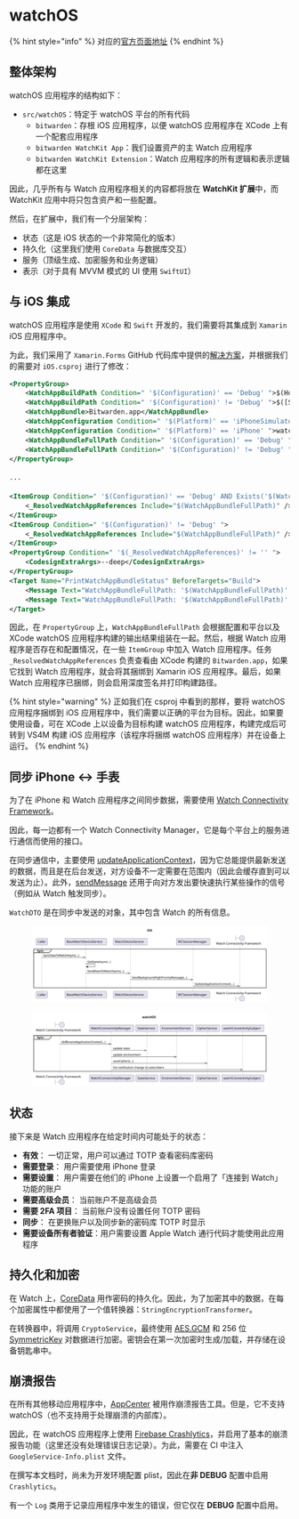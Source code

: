 # watchOS

{% hint style="info" %}
对应的[官方页面地址](https://contributing.bitwarden.com/architecture/mobile-clients/watchOS)
{% endhint %}

## 整体架构 <a href="#overall-architecture" id="overall-architecture"></a>

watchOS 应用程序的结构如下：

* `src/watchOS`：特定于 watchOS 平台的所有代码
  * `bitwarden`：存根 iOS 应用程序，以便 watchOS 应用程序在 XCode 上有一个配套应用程序
  * `bitwarden WatchKit App`：我们设置资产的主 Watch 应用程序
  * `bitwarden WatchKit Extension`：Watch 应用程序的所有逻辑和表示逻辑都在这里

因此，几乎所有与 Watch 应用程序相关的内容都将放在 **WatchKit 扩展**中，而 WatchKit 应用中将只包含资产和一些配置。

然后，在扩展中，我们有一个分层架构：

* 状态（这是 iOS 状态的一个非常简化的版本）
* 持久化（这里我们使用 `CoreData` 与数据库交互）
* 服务（顶级生成、加密服务和业务逻辑）
* 表示（对于具有 MVVM 模式的 UI 使用 `SwiftUI`）

## 与 iOS 集成 <a href="#integration-with-ios" id="integration-with-ios"></a>

watchOS 应用程序是使用 `XCode` 和 `Swift` 开发的，我们需要将其集成到 `Xamarin` iOS 应用程序中。

为此，我们采用了 `Xamarin.Forms` GitHub 代码库中提供的[解决方案](https://github.com/xamarin/xamarin-macios/issues/10070#issuecomment-1033428823)，并根据我们的需要对 `iOS.csproj` 进行了修改：

```xml
<PropertyGroup>
    <WatchAppBuildPath Condition=" '$(Configuration)' == 'Debug' ">$(Home)/Library/Developer/Xcode/DerivedData/bitwarden-cbtqsueryycvflfzbsoteofskiyr/Build/Products</WatchAppBuildPath>
    <WatchAppBuildPath Condition=" '$(Configuration)' != 'Debug' ">$([System.IO.Path]::GetFullPath('$(MSBuildProjectDirectory)\..'))/watchOS/bitwarden.xcarchive/Products/Applications/bitwarden.app/Watch</WatchAppBuildPath>
    <WatchAppBundle>Bitwarden.app</WatchAppBundle>
    <WatchAppConfiguration Condition=" '$(Platform)' == 'iPhoneSimulator' ">watchsimulator</WatchAppConfiguration>
    <WatchAppConfiguration Condition=" '$(Platform)' == 'iPhone' ">watchos</WatchAppConfiguration>
    <WatchAppBundleFullPath Condition=" '$(Configuration)' == 'Debug' ">$(WatchAppBuildPath)/$(Configuration)-$(WatchAppConfiguration)/$(WatchAppBundle)</WatchAppBundleFullPath>
    <WatchAppBundleFullPath Condition=" '$(Configuration)' != 'Debug' ">$(WatchAppBuildPath)/$(WatchAppBundle)</WatchAppBundleFullPath>
</PropertyGroup>

...

<ItemGroup Condition=" '$(Configuration)' == 'Debug' AND Exists('$(WatchAppBundleFullPath)') ">
    <_ResolvedWatchAppReferences Include="$(WatchAppBundleFullPath)" />
</ItemGroup>
<ItemGroup Condition=" '$(Configuration)' != 'Debug' ">
    <_ResolvedWatchAppReferences Include="$(WatchAppBundleFullPath)" />
</ItemGroup>
<PropertyGroup Condition=" '$(_ResolvedWatchAppReferences)' != '' ">
    <CodesignExtraArgs>--deep</CodesignExtraArgs>
</PropertyGroup>
<Target Name="PrintWatchAppBundleStatus" BeforeTargets="Build">
    <Message Text="WatchAppBundleFullPath: '$(WatchAppBundleFullPath)' exists" Condition=" Exists('$(WatchAppBundleFullPath)') " />
    <Message Text="WatchAppBundleFullPath: '$(WatchAppBundleFullPath)' does NOT exist" Condition=" !Exists('$(WatchAppBundleFullPath)') " />
</Target>
```

因此，在 `PropertyGroup` 上，`WatchAppBundleFullPath` 会根据配置和平台以及 XCode watchOS 应用程序构建的输出结果组装在一起。然后，根据 Watch 应用程序是否存在和配置情况，在一些 `ItemGroup` 中加入 Watch 应用程序。任务 `_ResolvedWatchAppReferences` 负责查看由 XCode 构建的 `Bitwarden.app`，如果它找到 Watch 应用程序，就会将其捆绑到 Xamarin iOS 应用程序。最后，如果 Watch 应用程序已捆绑，则会启用深度签名并打印构建路径。

{% hint style="warning" %}
正如我们在 csproj 中看到的那样，要将 watchOS 应用程序捆绑到 iOS 应用程序中，我们需要以正确的平台为目标。因此，如果要使用设备，可在 XCode 上以设备为目标构建 watchOS 应用程序，构建完成后可转到 VS4M 构建 iOS 应用程序（该程序将捆绑 watchOS 应用程序）并在设备上运行。
{% endhint %}

## 同步 iPhone <-> 手表 <a href="#synchronization-iphone-watch" id="synchronization-iphone-watch"></a>

为了在 iPhone 和 Watch 应用程序之间同步数据，需要使用 [Watch Connectivity Framework](https://developer.apple.com/documentation/watchconnectivity)。

因此，每一边都有一个 Watch Connectivity Manager，它是每个平台上的服务进行通信而使用的接口。

在同步通信中，主要使用 [updateApplicationContext](https://developer.apple.com/documentation/watchconnectivity/wcsession/1615621-updateapplicationcontext)，因为它总能提供最新发送的数据，而且是在后台发送，对方设备不一定需要在范围内（因此会缓存直到可以发送为止）。此外，[sendMessage](https://developer.apple.com/documentation/watchconnectivity/wcsession/1615687-sendmessage) 还用于向对方发出要快速执行某些操作的信号（例如从 Watch 触发同步）。

`WatchDTO` 是在同步中发送的对象，其中包含 Watch 的所有信息。

<div align="left">

<figure><img src="../../.gitbook/assets/iOS.svg" alt=""><figcaption></figcaption></figure>

</div>

<div align="left">

<figure><img src="../../.gitbook/assets/watchOS.svg" alt=""><figcaption></figcaption></figure>

</div>

## 状态 <a href="#states" id="states"></a>

接下来是 Watch 应用程序在给定时间内可能处于的状态：

* **有效**： 一切正常，用户可以通过 TOTP 查看密码库密码
* **需要登录**： 用户需要使用 iPhone 登录
* **需要设置**： 用户需要在他们的 iPhone 上设置一个启用了「连接到 Watch」功能的账户
* **需要高级会员**： 当前账户不是高级会员
* **需要 2FA 项目**： 当前账户没有设置任何 TOTP 密码
* **同步**： 在更换账户以及同步新的密码库 TOTP 时显示
* **需要设备所有者验证**：用户需要设置 Apple Watch 通行代码才能使用此应用程序

## 持久化和加密 <a href="#persistence-and-encryption" id="persistence-and-encryption"></a>

在 Watch 上，[CoreData](https://developer.apple.com/documentation/coredata) 用作密码的持久化。因此，为了加密其中的数据，在每个加密属性中都使用了一个值转换器：`StringEncryptionTransformer`。

在转换器中，将调用 `CryptoService`，最终使用 [AES.GCM](https://developer.apple.com/documentation/cryptokit/aes/gcm) 和 256 位 [SymmetricKey](https://developer.apple.com/documentation/cryptokit/symmetrickey) 对数据进行加密。密钥会在第一次加密时生成/加载，并存储在设备钥匙串中。

## 崩溃报告 <a href="#crash-reporting" id="crash-reporting"></a>

在所有其他移动应用程序中，[AppCenter](https://appcenter.ms/) 被用作崩溃报告工具。但是，它不支持 watchOS（也不支持用于处理崩溃的内部库）。

因此，在 watchOS 应用程序上使用 [Firebase Crashlytics](https://firebase.google.com/docs/crashlytics)，并启用了基本的崩溃报告功能（这里还没有处理错误日志记录）。为此，需要在 CI 中注入 `GoogleService-Info.plist` 文件。

在撰写本文档时，尚未为开发环境配置 plist，因此在**非 DEBUG** 配置中启用 `Crashlytics`。

有一个 `Log` 类用于记录应用程序中发生的错误，但它仅在 **DEBUG** 配置中启用。
